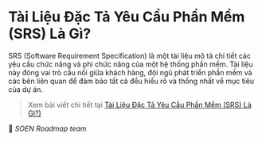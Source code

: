 # Tài Liệu Đặc Tả Yêu Cầu Phần Mềm (SRS) Là Gì?  

SRS (Software Requirement Specification) là một tài liệu mô tả chi tiết các yêu cầu chức năng và phi chức năng của một hệ thống phần mềm. Tài liệu này đóng vai trò cầu nối giữa khách hàng, đội ngũ phát triển phần mềm và các bên liên quan để đảm bảo tất cả đều hiểu rõ và thống nhất về mục tiêu của dự án.  

>Xem bài viết chi tiết tại [Tài Liệu Đặc Tả Yêu Cầu Phần Mềm (SRS) Là Gì?)](https://dev.to/hcmute_project_988df1c63c/tai-lieu-dac-ta-yeu-cau-phan-mem-srs-la-gi-48ig)

🌻 *SOEN Roadmap team*
